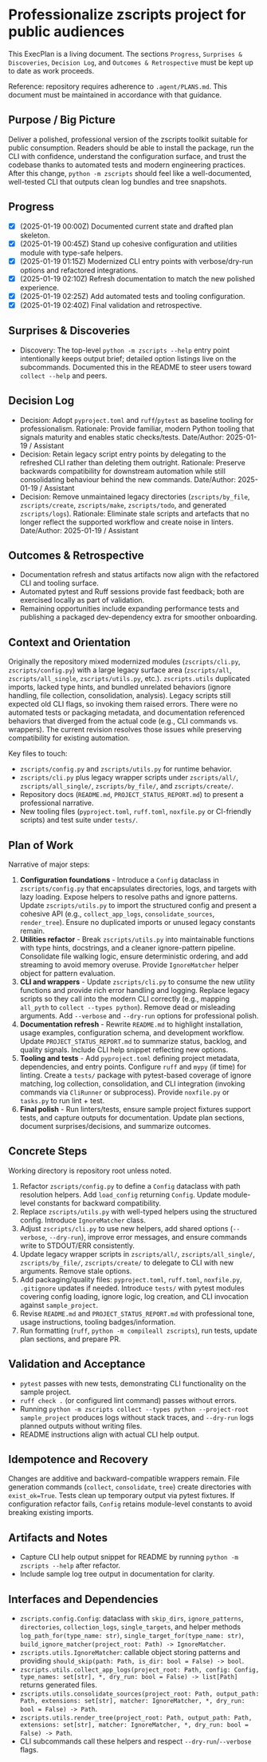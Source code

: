 # Professionalize zscripts project for public audiences

This ExecPlan is a living document. The sections `Progress`, `Surprises & Discoveries`, `Decision Log`, and `Outcomes & Retrospective` must be kept up to date as work proceeds.

Reference: repository requires adherence to `.agent/PLANS.md`. This document must be maintained in accordance with that guidance.

## Purpose / Big Picture

Deliver a polished, professional version of the zscripts toolkit suitable for public consumption. Readers should be able to install the package, run the CLI with confidence, understand the configuration surface, and trust the codebase thanks to automated tests and modern engineering practices. After this change, `python -m zscripts` should feel like a well-documented, well-tested CLI that outputs clean log bundles and tree snapshots.

## Progress

- [x] (2025-01-19 00:00Z) Documented current state and drafted plan skeleton.
- [x] (2025-01-19 00:45Z) Stand up cohesive configuration and utilities module with type-safe helpers.
- [x] (2025-01-19 01:15Z) Modernized CLI entry points with verbose/dry-run options and refactored integrations.
- [x] (2025-01-19 02:10Z) Refresh documentation to match the new polished experience.
- [x] (2025-01-19 02:25Z) Add automated tests and tooling configuration.
- [x] (2025-01-19 02:40Z) Final validation and retrospective.

## Surprises & Discoveries

- Discovery: The top-level `python -m zscripts --help` entry point intentionally keeps
  output brief; detailed option listings live on the subcommands. Documented this in the
  README to steer users toward `collect --help` and peers.

## Decision Log

- Decision: Adopt `pyproject.toml` and `ruff`/`pytest` as baseline tooling for professionalism.
  Rationale: Provide familiar, modern Python tooling that signals maturity and enables static checks/tests.
  Date/Author: 2025-01-19 / Assistant
- Decision: Retain legacy script entry points by delegating to the refreshed CLI rather than deleting them outright.
  Rationale: Preserve backwards compatibility for downstream automation while still consolidating behaviour behind the new commands.
  Date/Author: 2025-01-19 / Assistant
- Decision: Remove unmaintained legacy directories (`zscripts/by_file`, `zscripts/create`, `zscripts/make`, `zscripts/todo`, and generated `zscripts/logs`).
  Rationale: Eliminate stale scripts and artefacts that no longer reflect the supported workflow and create noise in linters.
  Date/Author: 2025-01-19 / Assistant

## Outcomes & Retrospective

- Documentation refresh and status artifacts now align with the refactored CLI and tooling
  surface.
- Automated pytest and Ruff sessions provide fast feedback; both are exercised locally as
  part of validation.
- Remaining opportunities include expanding performance tests and publishing a packaged
  dev-dependency extra for smoother onboarding.

## Context and Orientation

Originally the repository mixed modernized modules (`zscripts/cli.py`, `zscripts/config.py`) with a large legacy surface area (`zscripts/all`, `zscripts/all_single`, `zscripts/utils.py`, etc.). `zscripts.utils` duplicated imports, lacked type hints, and bundled unrelated behaviors (ignore handling, file collection, consolidation, analysis). Legacy scripts still expected old CLI flags, so invoking them raised errors. There were no automated tests or packaging metadata, and documentation referenced behaviors that diverged from the actual code (e.g., CLI commands vs. wrappers). The current revision resolves those issues while preserving compatibility for existing automation.

Key files to touch:

- `zscripts/config.py` and `zscripts/utils.py` for runtime behavior.
- `zscripts/cli.py` plus legacy wrapper scripts under `zscripts/all/`, `zscripts/all_single/`, `zscripts/by_file/`, and `zscripts/create/`.
- Repository docs (`README.md`, `PROJECT_STATUS_REPORT.md`) to present a professional narrative.
- New tooling files (`pyproject.toml`, `ruff.toml`, `noxfile.py` or CI-friendly scripts) and test suite under `tests/`. 

## Plan of Work

Narrative of major steps:

1. **Configuration foundations** - Introduce a `Config` dataclass in `zscripts/config.py` that encapsulates directories, logs, and targets with lazy loading. Expose helpers to resolve paths and ignore patterns. Update `zscripts/utils.py` to import the structured config and present a cohesive API (e.g., `collect_app_logs`, `consolidate_sources`, `render_tree`). Ensure no duplicated imports or unused legacy constants remain.
2. **Utilities refactor** - Break `zscripts/utils.py` into maintainable functions with type hints, docstrings, and a cleaner ignore-pattern pipeline. Consolidate file walking logic, ensure deterministic ordering, and add streaming to avoid memory overuse. Provide `IgnoreMatcher` helper object for pattern evaluation.
3. **CLI and wrappers** - Update `zscripts/cli.py` to consume the new utility functions and provide rich error handling and logging. Replace legacy scripts so they call into the modern CLI correctly (e.g., mapping `all_pyth` to `collect --types python`). Remove dead or misleading arguments. Add `--verbose` and `--dry-run` options for professional polish.
4. **Documentation refresh** - Rewrite `README.md` to highlight installation, usage examples, configuration schema, and development workflow. Update `PROJECT_STATUS_REPORT.md` to summarize status, backlog, and quality signals. Include CLI help snippet reflecting new options.
5. **Tooling and tests** - Add `pyproject.toml` defining project metadata, dependencies, and entry points. Configure `ruff` and `mypy` (if time) for linting. Create a `tests/` package with pytest-based coverage of ignore matching, log collection, consolidation, and CLI integration (invoking commands via `CliRunner` or subprocess). Provide `noxfile.py` or `tasks.py` to run lint + test.
6. **Final polish** - Run linters/tests, ensure sample project fixtures support tests, and capture outputs for documentation. Update plan sections, document surprises/decisions, and summarize outcomes.

## Concrete Steps

Working directory is repository root unless noted.

1. Refactor `zscripts/config.py` to define a `Config` dataclass with path resolution helpers. Add `load_config` returning `Config`. Update module-level constants for backward compatibility.
2. Replace `zscripts/utils.py` with well-typed helpers using the structured config. Introduce `IgnoreMatcher` class.
3. Adjust `zscripts/cli.py` to use new helpers, add shared options (`--verbose`, `--dry-run`), improve error messages, and ensure commands write to STDOUT/ERR consistently.
4. Update legacy wrapper scripts in `zscripts/all/`, `zscripts/all_single/`, `zscripts/by_file/`, `zscripts/create/` to delegate to CLI with new arguments. Remove stale options.
5. Add packaging/quality files: `pyproject.toml`, `ruff.toml`, `noxfile.py`, `.gitignore` updates if needed. Introduce `tests/` with pytest modules covering config loading, ignore logic, log creation, and CLI invocation against `sample_project`.
6. Revise `README.md` and `PROJECT_STATUS_REPORT.md` with professional tone, usage instructions, tooling badges/information.
7. Run formatting (`ruff`, `python -m compileall zscripts`), run tests, update plan sections, and prepare PR.

## Validation and Acceptance

- `pytest` passes with new tests, demonstrating CLI functionality on the sample project.
- `ruff check .` (or configured lint command) passes without errors.
- Running `python -m zscripts collect --types python --project-root sample_project` produces logs without stack traces, and `--dry-run` logs planned outputs without writing files.
- README instructions align with actual CLI help output.

## Idempotence and Recovery

Changes are additive and backward-compatible wrappers remain. File generation commands (`collect`, `consolidate`, `tree`) create directories with `exist_ok=True`. Tests clean up temporary output via pytest fixtures. If configuration refactor fails, `Config` retains module-level constants to avoid breaking existing imports.

## Artifacts and Notes

- Capture CLI help output snippet for README by running `python -m zscripts --help` after refactor.
- Include sample log tree output in documentation for clarity.

## Interfaces and Dependencies

- `zscripts.config.Config`: dataclass with `skip_dirs`, `ignore_patterns`, `directories`, `collection_logs`, `single_targets`, and helper methods `log_path_for(type_name: str)`, `single_target_for(type_name: str)`, `build_ignore_matcher(project_root: Path) -> IgnoreMatcher`.
- `zscripts.utils.IgnoreMatcher`: callable object storing patterns and providing `should_skip(path: Path, is_dir: bool = False) -> bool`.
- `zscripts.utils.collect_app_logs(project_root: Path, config: Config, type_names: set[str], *, dry_run: bool = False) -> list[Path]` returns generated files.
- `zscripts.utils.consolidate_sources(project_root: Path, output_path: Path, extensions: set[str], matcher: IgnoreMatcher, *, dry_run: bool = False) -> Path`.
- `zscripts.utils.render_tree(project_root: Path, output_path: Path, extensions: set[str], matcher: IgnoreMatcher, *, dry_run: bool = False) -> Path`.
- CLI subcommands call these helpers and respect `--dry-run`/`--verbose` flags.
```
